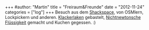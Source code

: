 +++
#author: "Martin"
title = "Freiraum&Freunde"
date = "2012-11-24"
categories = ["log"]
+++
Besuch aus dem [Shackspace](http://shackspace.de/), von OSMlern, Lockpickern und anderen. [Klackerlaken](http://meyleankronemann.de/klackerlaken/) gebastelt, [Nichtnewtonsche Flüssigkeit](http://de.wikipedia.org/wiki/Nichtnewtonsches_Fluid) gemacht und Kuchen gegessen. :)
